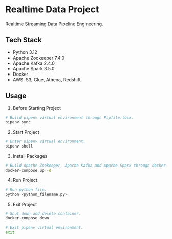 # Realtime Data Project
Realtime Streaming Data Pipeline Engineering.

## Tech Stack
- Python 3.12
- Apache Zookeeper 7.4.0
- Apache Kafka 2.4.0
- Apache Spark 3.5.0
- Docker
- AWS: S3, Glue, Athena, Redshift

## Usage
1. Before Starting Project
```sh
# Build pipenv virtual environment through Pipfile.lock.
pipenv sync
```

2. Start Project
```sh
# Enter pipenv virtual environment.
pipenv shell
```

3. Install Packages
```sh
# Build Apache Zookeeper, Apache Kafka and Apache Spark through docker-compose.yml.
docker-compose up -d
```

4. Run Project
```sh
# Run python file.
python <python_filename.py>
```

5. Exit Project
```sh
# Shut down and delete container.
docker-compose down

# Exit pipenv virtual environment.
exit
```
